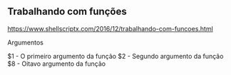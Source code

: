 ## Trabalhando com funções

https://www.shellscriptx.com/2016/12/trabalhando-com-funcoes.html

Argumentos

$1 - O primeiro argumento da função
$2 - Segundo argumento da função
$8 - Oitavo argumento da função
